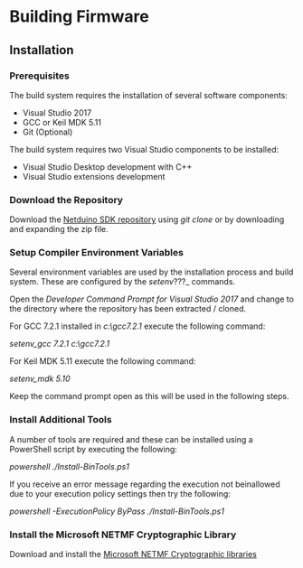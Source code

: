 # Building Firmware

## Installation

### Prerequisites

The build system requires the installation of several software components:

* Visual Studio 2017
* GCC or Keil MDK 5.11
* Git (Optional)

The build system requires two Visual Studio components to be installed:

* Visual Studio Desktop development with C++
* Visual Studio extensions development

### Download the Repository

Download the [Netduino SDK repository](https://github.com/WildernessLabs/Netduino_SDK) using _git clone_ or by downloading and expanding the zip file.

### Setup Compiler Environment Variables

Several environment variables are used by the installation process and build system.  These are configured by the _setenv_???_ commands.

Open the _Developer Command Prompt for Visual Studio 2017_ and change to the directory where the repository has been extracted / cloned.

For GCC 7.2.1 installed in _c:\gcc7.2.1_ execute the following command:

_setenv_gcc 7.2.1 c:\gcc7.2.1_

For Keil MDK 5.11 execute the following command:

_setenv_mdk 5.10_

Keep the command prompt open as this will be used in the following steps.

### Install Additional Tools

A number of tools are required and these can be installed using a PowerShell script by executing the following:

_powershell ./Install-BinTools.ps1_

If you receive an error message regarding the execution not beinallowed due to your execution policy settings then try the following:

_powershell -ExecutionPolicy ByPass ./Install-BinTools.ps1_

### Install the Microsoft NETMF Cryptographic Library

Download and install the [Microsoft NETMF Cryptographic libraries](https://github.com/NETMF/netmf-interpreter/releases/download/NETMFCryptoLibraries/NetMFCryptoLibs.msi)


